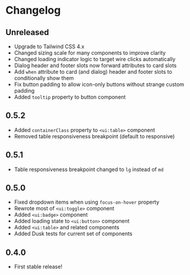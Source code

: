 # Changelog

## Unreleased

- Upgrade to Tailwind CSS 4.x
- Changed sizing scale for many components to improve clarity
- Changed loading indicator logic to target wire clicks automatically
- Dialog header and footer slots now forward attributes to card slots
- Add `when` attribute to card (and dialog) header and footer slots to conditionally show them
- Fix button padding to allow icon-only buttons without strange custom padding
- Added `tooltip` property to button component

## 0.5.2

- Added `containerClass` property to `<ui:table>` component
- Removed table responsiveness breakpoint (default to responsive)

## 0.5.1

- Table responsiveness breakpoint changed to `lg` instead of `md`

## 0.5.0

- Fixed dropdown items when using `focus-on-hover` property
- Rewrote most of `<ui:toggle>` component
- Added `<ui:badge>` component
- Added loading state to `<ui:button>` component
- Added `<ui:table>` and related components
- Added Dusk tests for current set of components

## 0.4.0

- First stable release!
